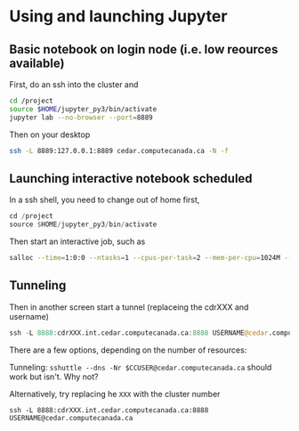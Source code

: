 # Using and launching Jupyter

## Basic notebook on login node (i.e. low reources available)
First, do an ssh into the cluster and
```bash
cd /project
source $HOME/jupyter_py3/bin/activate
jupyter lab --no-browser --port=8889
```
Then on your desktop 
```bash
ssh -L 8889:127.0.0.1:8889 cedar.computecanada.ca -N -f
```

## Launching interactive notebook scheduled
In a ssh shell, you need to change out of home first,
```julia
cd /project
source $HOME/jupyter_py3/bin/activate
```
Then start an interactive job, such as 
```bash
salloc --time=1:0:0 --ntasks=1 --cpus-per-task=2 --mem-per-cpu=1024M --account=def-$USER srun $VIRTUAL_ENV/bin/notebook.sh
```

## Tunneling

Then in another screen start a tunnel (replaceing the cdrXXX and username)
```julia
ssh -L 8888:cdrXXX.int.cedar.computecanada.ca:8888 USERNAME@cedar.computecanada.ca
```


There are a few options, depending on the number of resources:

Tunneling:  `sshuttle --dns -Nr $CCUSER@cedar.computecanada.ca` should work but isn't.  Why not?

Alternatively, try replacing he `XXX` with the cluster number
```
ssh -L 8888:cdrXXX.int.cedar.computecanada.ca:8888 USERNAME@cedar.computecanada.ca
```